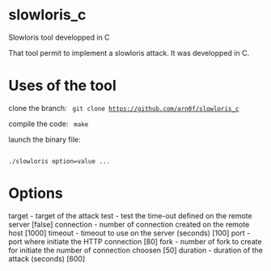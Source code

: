 # slowloris_c
Slowloris tool developped in C

That tool permit to implement a slowloris attack. It was developped in C. 

# Uses of the tool

clone the branch:
<code>
git clone https://github.com/arn0f/slowloris_c
</code>

compile the code:
<code>
make
</code>

launch the binary file:

<code>
./slowloris option=value ...
</code>

# Options
target - target of the attack
test - test the time-out defined on the remote server [false]
connection - number of connection created on the remote host [1000]
timeout - timeout to use on the server (seconds) [100]
port - port where initiate the HTTP connection [80]
fork - number of fork to create for initiate the number of connection choosen [50]
duration - duration of the attack (seconds) [600]

